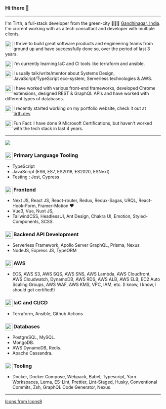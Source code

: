 ### Hi there 👋
----
I'm Tirth, a full-stack developer from the green-city 🌳🌳🌳 [Gandhinagar, India](https://en.wikipedia.org/wiki/Gandhinagar). I'm current working with as a tech consultant and developer with multiple clients.

<img align="left" width="24" height="24" src="https://img.icons8.com/fluent/48/000000/goal.png"/>I thrive to build great software products and engineering teams from ground up and have successfully done so, over the period of last 3 years.

<img align="left" width="24" height="24" src="https://img.icons8.com/fluent/30/000000/layers.png"> I'm currently learning IaC and CI tools like terraform and ansible.

<img align="left" width="24" height="24" src="https://img.icons8.com/fluent/48/000000/light-on.png"/> I usually talk/write/mentor about Systems Design, JavaScript/TypeScript eco-system, Serverless technologies & AWS. 

<img align="left" width="24" height="24" src="https://img.icons8.com/fluent/48/000000/hard-working.png"/>I have worked with various front-end frameworks, developed Chrome extensions, designed REST & GraphQL APIs and have worked with different types of databases.

<img align="left" width="24" height="24" src="https://img.icons8.com/fluent/48/000000/internet.png"/>I recently started working on my portfolio website, check it out at [tirth.dev](https://tirth.dev)

<img align="left" width="24" height="24" src="https://img.icons8.com/fluent/48/000000/flash-on.png"/> Fun Fact: I have done 9 Microsoft Certifications, but haven't worked with the tech stack in last 4 years.

----
<img src="https://img.icons8.com/fluent/48/000000/crossed-axes.png"/>

### <img align="left" width="24" height="24" src="https://img.icons8.com/fluent/48/000000/filled-star.png"/> Primary Language Tooling
- TypeScript 
- JavaScript (ES6, ES7, ES2018, ES2020, ESNext)
- Testing : Jest, Cypress

### <img align="left" width="24" height="24" src="https://img.icons8.com/fluent/48/000000/dashboard-layout.png"/> Frontend

- Next JS, React JS, React-router, Redux, Redux-Sagas, URQL, React-Hook-Form, Framer-Motion ♥
- Vue3, Vue, Nuxt JS, 
- TailwindCSS, HeadlessUI, Ant Design, Chakra UI, Emotion, Styled-Components, SCSS.

### <img align="left" width="24" height="24" src="https://img.icons8.com/fluent/48/000000/artificial-intelligence.png"/> Backend API Development
- Serverless Framework, Apollo Server GraphQL, Prisma, Nexus
- NodeJS, Express JS, TypeORM

### <img align="left" width="24" height="24" src="https://img.icons8.com/fluent/48/000000/clouds.png"/> AWS
- ECS, AWS S3, AWS SQS, AWS SNS, AWS Lambda, AWS Cloudfront, AWS Cloudwatch, DynamoDB, AWS RDS, AWS ALB, AWS ELB, EC2 Auto Scaling Groups, AWS WAF, AWS KMS, VPC, IAM, etc. (I know, I know, I should get certified!)


### <img align="left" width="24" height="24" src="https://img.icons8.com/fluent/48/000000/ansible.png"/> IaC and CI/CD
- Terraform, Ansible, Github Actions

### <img align="left" width="24" height="24" src="https://img.icons8.com/fluent/48/000000/database.png"/> Databases
- PostgreSQL, MySQL.
- MongoDB.
- AWS DynamoDB, Redis.
- Apache Cassandra.

### <img align="left" width="24" height="24" src="https://img.icons8.com/fluent/48/000000/visual-studio-code-insides.png"/> Tooling
- Docker, Docker Compose, Webpack, Babel, Typescript, Yarn Workspaces, Lerna, ES-Lint, Prettier, Lint-Staged, Husky, Conventional Commits, Zsh, GraphQL Code Generator, Nexus.

----
<a href="https://icons8.com/">Icons from Icons8</a>

